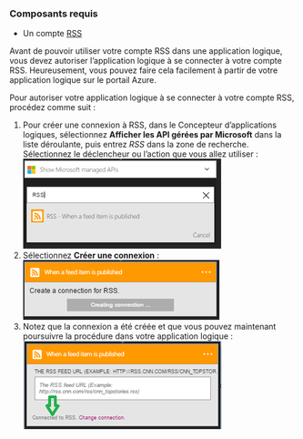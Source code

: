 ### Composants requis

- Un compte [RSS](https://wikipedia.org/wiki/RSS)  


Avant de pouvoir utiliser votre compte RSS dans une application logique, vous devez autoriser l’application logique à se connecter à votre compte RSS. Heureusement, vous pouvez faire cela facilement à partir de votre application logique sur le portail Azure.

Pour autoriser votre application logique à se connecter à votre compte RSS, procédez comme suit :
1. Pour créer une connexion à RSS, dans le Concepteur d’applications logiques, sélectionnez **Afficher les API gérées par Microsoft** dans la liste déroulante, puis entrez *RSS* dans la zone de recherche. Sélectionnez le déclencheur ou l’action que vous allez utiliser : ![étape de création de la connexion à RSS](./media/connectors-create-api-rss/rss-1.png)  
2. Sélectionnez **Créer une connexion** : ![étape de création de la connexion à RSS](./media/connectors-create-api-rss/rss-2.png)  
3. Notez que la connexion a été créée et que vous pouvez maintenant poursuivre la procédure dans votre application logique : ![étape de création de la connexion à RSS](./media/connectors-create-api-rss/rss-3.png)  

<!---HONumber=AcomDC_0525_2016-->